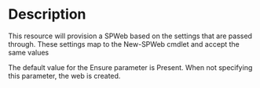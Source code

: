 # Description

This resource will provision a SPWeb based on the settings that are passed
through. These settings map to the New-SPWeb cmdlet and accept the same values

The default value for the Ensure parameter is Present. When not specifying this
parameter, the web is created.
